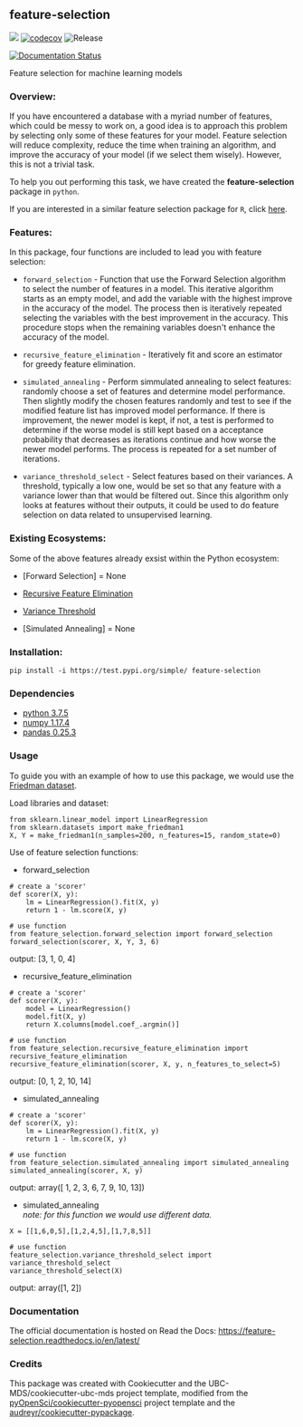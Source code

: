 ## feature-selection

![](https://github.com/UBC-MDS/feature-selection-python/workflows/build/badge.svg) [![codecov](https://codecov.io/gh/UBC-MDS/feature-selection-python/branch/master/graph/badge.svg)](https://codecov.io/gh/UBC-MDS/feature-selection-python) ![Release](https://github.com/UBC-MDS/feature-selection-python/workflows/Release/badge.svg)

[![Documentation Status](https://readthedocs.org/projects/feature-selection/badge/?version=latest)](https://feature-selection-python.readthedocs.io/en/latest/?badge=latest)

Feature selection for machine learning models

### Overview:
If you have encountered a database with a myriad number of features, which could be messy to work on, a good idea is to approach this problem by selecting only some of these features for your model. Feature selection will reduce complexity, reduce the time when training an algorithm, and improve the accuracy of your model (if we select them wisely). However, this is not a trivial task.

To help you out performing this task, we have created the **feature-selection** package in `python`.

If you are interested in a similar feature selection package for `R`, click [here](https://github.com/UBC-MDS/feature-selection-r).

### Features:
In this package, four functions are included to lead you with feature selection:

- `forward_selection` - Function that use the Forward Selection algorithm to select the number of features in a model. This iterative algorithm starts as an empty model, and add the variable with the highest improve in the accuracy of the model. The process then is iteratively repeated selecting the variables with the best improvement in the accuracy. This procedure stops when the remaining variables doesn't enhance the accuracy of the model.  

- `recursive_feature_elimination` - Iteratively fit and score an estimator for greedy feature elimination.

- `simulated_annealing` - Perform simmulated annealing to select features: randomly choose a set of features and determine model performance. Then slightly modify the chosen features randomly and test to see if the modified feature list has improved model performance. If there is improvement, the newer model is kept, if not, a test is performed to determine if the worse model is still kept based on a acceptance probability that decreases as iterations continue and how worse the newer model performs. The process is repeated for a set number of iterations.

- `variance_threshold_select` - Select features based on their variances. A threshold, typically a low one, would be set so that any feature with a variance lower than that would be filtered out. Since this algorithm only looks at features without their outputs, it could be used to do feature selection on data related to unsupervised learning.

### Existing Ecosystems:
Some of the above features already exsist within the Python ecosystem:

- [Forward Selection] = None

- [Recursive Feature Elimination](https://scikit-learn.org/stable/modules/generated/sklearn.feature_selection.RFE.html)

- [Variance Threshold](https://scikit-learn.org/stable/modules/generated/sklearn.feature_selection.VarianceThreshold.html)

- [Simulated Annealing] = None


### Installation:

```
pip install -i https://test.pypi.org/simple/ feature-selection
```

### Dependencies

- [python 3.7.5](https://www.python.org/downloads/release/python-375/)
- [numpy 1.17.4](https://numpy.org/)
- [pandas 0.25.3](https://pandas.pydata.org/getpandas.html)

### Usage

To guide you with an example of how to use this package, we would use the [Friedman dataset](https://scikit-learn.org/stable/modules/generated/sklearn.datasets.make_friedman1.html).

Load libraries and dataset:
```
from sklearn.linear_model import LinearRegression
from sklearn.datasets import make_friedman1
X, Y = make_friedman1(n_samples=200, n_features=15, random_state=0)
```

Use of feature selection functions:

- forward_selection
```
# create a 'scorer'
def scorer(X, y):
    lm = LinearRegression().fit(X, y)
    return 1 - lm.score(X, y)

# use function
from feature_selection.forward_selection import forward_selection
forward_selection(scorer, X, Y, 3, 6)
```
output: [3, 1, 0, 4]

- recursive_feature_elimination
```
# create a 'scorer'
def scorer(X, y):
    model = LinearRegression()
    model.fit(X, y)
    return X.columns[model.coef_.argmin()]

# use function
from feature_selection.recursive_feature_elimination import recursive_feature_elimination
recursive_feature_elimination(scorer, X, y, n_features_to_select=5)
```
output: [0, 1, 2, 10, 14]

- simulated_annealing
```
# create a 'scorer'
def scorer(X, y):
    lm = LinearRegression().fit(X, y)
    return 1 - lm.score(X, y)

# use function
from feature_selection.simulated_annealing import simulated_annealing
simulated_annealing(scorer, X, y)
```
output: array([ 1,  2,  3,  6,  7,  9, 10, 13])

- simulated_annealing  
*note: for this function we would use different data.*
```
X = [[1,6,0,5],[1,2,4,5],[1,7,8,5]]

# use function
feature_selection.variance_threshold_select import variance_threshold_select
variance_threshold_select(X)
```
output: array([1, 2])

### Documentation
The official documentation is hosted on Read the Docs: <https://feature-selection.readthedocs.io/en/latest/> 

### Credits
This package was created with Cookiecutter and the UBC-MDS/cookiecutter-ubc-mds project template, modified from the [pyOpenSci/cookiecutter-pyopensci](https://github.com/pyOpenSci/cookiecutter-pyopensci) project template and the [audreyr/cookiecutter-pypackage](https://github.com/audreyr/cookiecutter-pypackage).
